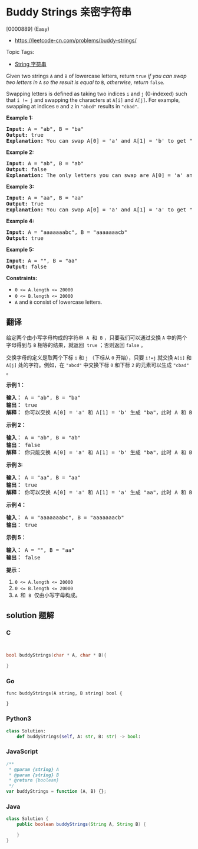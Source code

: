 # Buddy Strings 亲密字符串

[0000889] (Easy)

- https://leetcode-cn.com/problems/buddy-strings/

Topic Tags:

- [String 字符串](https://leetcode-cn.com/tag/string/)

Given two strings `A` and `B` of lowercase letters, return `true` _if you can swap two letters in_ `A` _so the result is equal to_ `B`_, otherwise, return_ `false`_._

Swapping letters is defined as taking two indices `i` and `j` (0-indexed) such that `i != j` and swapping the characters at `A[i]` and `A[j]`. For example, swapping at indices `0` and `2` in `"abcd"` results in `"cbad"`.

**Example 1:**

<pre><strong>Input:</strong> A = "ab", B = "ba"
<strong>Output:</strong> true
<strong>Explanation</strong><strong>:</strong> You can swap A[0] = 'a' and A[1] = 'b' to get "ba", which is equal to B.
</pre>

**Example 2:**

<pre><strong>Input:</strong> A = "ab", B = "ab"
<strong>Output:</strong> false
<strong>Explanation</strong><strong>:</strong> The only letters you can swap are A[0] = 'a' and A[1] = 'b', which results in "ba" != B.
</pre>

**Example 3:**

<pre><strong>Input:</strong> A = "aa", B = "aa"
<strong>Output:</strong> true
<strong>Explanation</strong><strong>:</strong> You can swap A[0] = 'a' and A[1] = 'a' to get "aa", which is equal to B.
</pre>

**Example 4:**

<pre><strong>Input:</strong> A = "aaaaaaabc", B = "aaaaaaacb"
<strong>Output:</strong> true
</pre>

**Example 5:**

<pre><strong>Input:</strong> A = "", B = "aa"
<strong>Output:</strong> false
</pre>

**Constraints:**

- `0 <= A.length <= 20000`
- `0 <= B.length <= 20000`
- `A` and `B` consist of lowercase letters.

## 翻译

给定两个由小写字母构成的字符串  `A`  和  `B` ，只要我们可以通过交换 `A` 中的两个字母得到与 `B` 相等的结果，就返回  `true` ；否则返回 `false` 。

交换字母的定义是取两个下标 `i` 和 `j` （下标从 `0` 开始），只要 `i!=j` 就交换 `A[i]` 和 `A[j]` 处的字符。例如，在 `"abcd"` 中交换下标 `0` 和下标 `2` 的元素可以生成 `"cbad"` 。

**示例 1：**

<pre><strong>输入： </strong>A = "ab", B = "ba"
<strong>输出： </strong>true<strong>
解释： </strong>你可以交换 A[0] = 'a' 和 A[1] = 'b' 生成 "ba"，此时 A 和 B 相等。</pre>

**示例 2：**

<pre><strong>输入： </strong>A = "ab", B = "ab"
<strong>输出： </strong>false
<strong>解释： </strong>你只能交换 A[0] = 'a' 和 A[1] = 'b' 生成 "ba"，此时 A 和 B 不相等。
</pre>

**示例 3:**

<pre><strong>输入： </strong>A = "aa", B = "aa"
<strong>输出： </strong>true
<strong>解释： </strong>你可以交换 A[0] = 'a' 和 A[1] = 'a' 生成 "aa"，此时 A 和 B 相等。</pre>

**示例 4：**

<pre><strong>输入： </strong>A = "aaaaaaabc", B = "aaaaaaacb"
<strong>输出： </strong>true
</pre>

**示例 5：**

<pre><strong>输入： </strong>A = "", B = "aa"
<strong>输出： </strong>false
</pre>

**提示：**

1.  `0 <= A.length <= 20000`
2.  `0 <= B.length <= 20000`
3.  `A`  和  `B`  仅由小写字母构成。

## solution 题解

### C

```c


bool buddyStrings(char * A, char * B){

}
```

### Go

```golang
func buddyStrings(A string, B string) bool {

}
```

### Python3

```python
class Solution:
    def buddyStrings(self, A: str, B: str) -> bool:
```

### JavaScript

```javascript
/**
 * @param {string} A
 * @param {string} B
 * @return {boolean}
 */
var buddyStrings = function (A, B) {};
```

### Java

```java
class Solution {
    public boolean buddyStrings(String A, String B) {

    }
}
```
